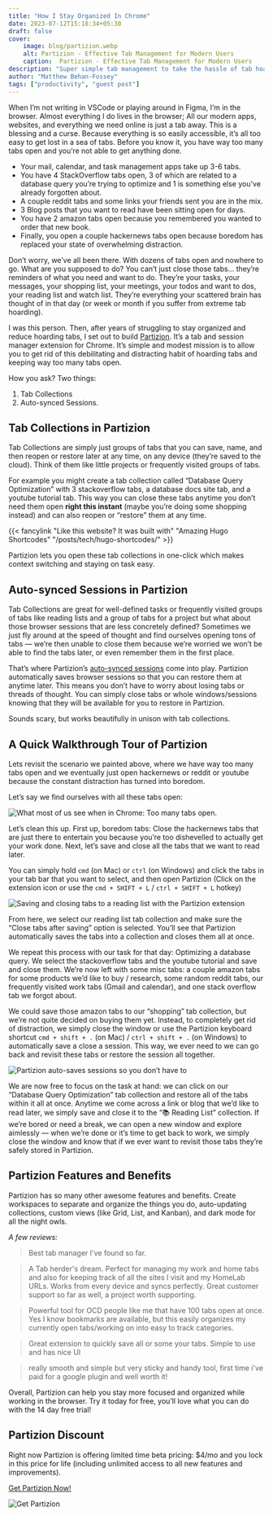 ```yaml
---
title: "How I Stay Organized In Chrome"
date: 2023-07-12T15:18:34+05:30
draft: false
cover: 
    image: blog/partizion.webp
    alt: Partizion - Effective Tab Management for Modern Users
    caption:  Partizion - Effective Tab Management for Modern Users
description: "Super simple tab management to take the hassle of tab hoarding out of your life. Partizion is a Chrome extension to simplify your organization and boost your productivity."
author: "Matthew Behan-Fossey"
tags: ["productivity", "guest post"]
---
```


When I’m not writing in VSCode or playing around in Figma, I’m in the browser. Almost everything I do lives in the browser; All our modern apps, websites, and everything we need online is just a tab away. This is a blessing and a curse. Because everything is so easily accessible, it’s all too easy to get lost in a sea of tabs. Before you know it, you have way too many tabs open and you’re not able to get anything done.

- Your mail, calendar, and task management apps take up 3-6 tabs.
- You have 4 StackOverflow tabs open, 3 of which are related to a database query you’re trying to optimize and 1 is something else you’ve already forgotten about.
- A couple reddit tabs and some links your friends sent you are in the mix.
- 3 Blog posts that you want to read have been sitting open for days.
- You have 2 amazon tabs open because you remembered you wanted to order that new book.
- Finally, you open a couple hackernews tabs open because boredom has replaced your state of overwhelming distraction.

Don’t worry, we’ve all been there. With dozens of tabs open and nowhere to go. What are you supposed to do? You can’t just close those tabs… they’re reminders of what you need and want to do. They’re your tasks, your messages, your shopping list, your meetings, your todos and want to dos, your reading list and watch list. They’re everything your scattered brain has thought of in that day (or week or month if you suffer from extreme tab hoarding).

I was this person. Then, after years of struggling to stay organized and reduce hoarding tabs, I set out to build [Partizion](https://www.partizion.io?ref=atharvashah.netlify.app). It’s a tab and session manager extension for Chrome. It’s simple and modest mission is to allow you to get rid of this debilitating and distracting habit of hoarding tabs and keeping way too many tabs open.

How you ask? Two things:

1. Tab Collections
2. Auto-synced Sessions.

## Tab Collections in Partizion

Tab Collections are simply just groups of tabs that you can save, name, and then reopen or restore later at any time, on any device (they’re saved to the cloud). Think of them like little projects or frequently visited groups of tabs.

For example you might create a tab collection called “Database Query Optimization” with 3 stackoverflow tabs, a database docs site tab, and a youtube tutorial tab. This way you can close these tabs anytime you don’t need them open **right this instant** (maybe you’re doing some shopping instead) and can also reopen or “restore” them at any time.

{{< fancylink "Like this website? It was built with" "Amazing Hugo Shortcodes" "/posts/tech/hugo-shortcodes/" >}}

Partizion lets you open these tab collections in one-click which makes context switching and staying on task easy.

## Auto-synced Sessions in Partizion

Tab Collections are great for well-defined tasks or frequently visited groups of tabs like reading lists and a group of tabs for a project but what about those browser sessions that are less concretely defined? Sometimes we just fly around at the speed of thought and find ourselves opening tons of tabs — we’re then unable to close them because we’re worried we won’t be able to find the tabs later, or even remember them in the first place.

That’s where Partizion’s [auto-synced sessions](https://www.partizion.io/session-manager?ref=atharvashah.netlify.app) come into play. Partizion automatically saves browser sessions so that you can restore them at anytime later. This means you don’t have to worry about losing tabs or threads of thought. You can simply close tabs or whole windows/sessions knowing that they will be available for you to restore in Partizion.

Sounds scary, but works beautifully in unison with tab collections.

## A Quick Walkthrough Tour of Partizion

Lets revisit the scenario we painted above, where we have way too many tabs open and we eventually just open hackernews or reddit or youtube because the constant distraction has turned into boredom.

Let’s say we find ourselves with all these tabs open:

![What most of us see when in Chrome: Too many tabs open.](/blog/partizion-1.webp "What most of us see when in Chrome: Too many tabs open.")

Let’s clean this up. First up, boredom tabs: Close the hackernews tabs that are just there to entertain you because you’re too dishevelled to actually get your work done. Next, let’s save and close all the tabs that we want to read later.

You can simply hold `cmd` (on Mac) or `ctrl` (on Windows) and click the tabs in your tab bar that you want to select, and then open Partizion (Click on the extension icon or use the `cmd + SHIFT + L` / `ctrl + SHIFT + L` hotkey)

![Saving and closing tabs to a reading list with the Partizion extension](/blog/partizion-2.webp "Saving and closing tabs to a reading list with the Partizion extension")

From here, we select our reading list tab collection and make sure the “Close tabs after saving” option is selected. You’ll see that Partizion automatically saves the tabs into a collection and closes them all at once.

We repeat this process with our task for that day: Optimizing a database query. We select the stackoverflow tabs and the youtube tutorial and save and close them. We’re now left with some misc tabs: a couple amazon tabs for some products we’d like to buy / research, some random reddit tabs, our frequently visited work tabs (Gmail and calendar), and one stack overflow tab we forgot about.

We could save those amazon tabs to our “shopping” tab collection, but we’re not quite decided on buying them yet. Instead, to completely get rid of distraction, we simply close the window or use the Partizion keyboard shortcut `cmd + shift + .` (on Mac) / `ctrl + shift + .` (on Windows) to automatically save a close a session. This way, we ever need to we can go back and revisit these tabs or restore the session all together.

![Partizion auto-saves sessions so you don’t have to](/blog/partizion-3.webp "Partizion auto-saves sessions so you don’t have to")

We are now free to focus on the task at hand: we can click on our “Database Query Optimization” tab collection and restore all of the tabs within it all at once. Anytime we come across a link or blog that we’d like to read later, we simply save and close it to the “📚 Reading List” collection. If we’re bored or need a break, we can open a new window and explore aimlessly — when we’re done or it’s time to get back to work, we simply close the window and know that if we ever want to revisit those tabs they’re safely stored in Partizion.

## Partizion Features and Benefits

Partizion has so many other awesome features and benefits. Create workspaces to separate and organize the things you do, auto-updating collections, custom views (like Grid, List, and Kanban), and dark mode for all the night owls.

*A few reviews:*

> Best tab manager I've found so far.
>

> A Tab herder's dream. Perfect for managing my work and home tabs and also for keeping track of all the sites I visit and my HomeLab URLs. Works from every device and syncs perfectly. Great customer support so far as well, a project worth supporting.
>

> Powerful tool for OCD people like me that have 100 tabs open at once. Yes I know bookmarks are available, but this easily organizes my currently open tabs/working on into easy to track categories.
>

> Great extension to quickly save all or some your tabs. Simple to use and has nice UI
>

> really smooth and simple but very sticky and handy tool, first time i've paid for a google plugin and well worth it!
>

Overall, Partizion can help you stay more focused and organized while working in the browser. Try it today for free, you’ll love what you can do with the 14 day free trial!

## Partizion Discount

Right now Partizion is offering limited time beta pricing: $4/mo and you lock in this price for life (including unlimited access to all new features and improvements).

[Get Partizion Now!](https://www.partizion.io?ref=atharvashah.netlify.app)

![Get Partizion](/blog/partizion-bottom.webp)
